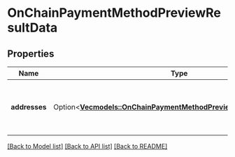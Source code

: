 # OnChainPaymentMethodPreviewResultData

## Properties

Name | Type | Description | Notes
------------ | ------------- | ------------- | -------------
**addresses** | Option<[**Vec<models::OnChainPaymentMethodPreviewResultAddressItem>**](OnChainPaymentMethodPreviewResultAddressItem.md)> | a list of addresses generated by the derivation scheme | [optional]

[[Back to Model list]](../README.md#documentation-for-models) [[Back to API list]](../README.md#documentation-for-api-endpoints) [[Back to README]](../README.md)


